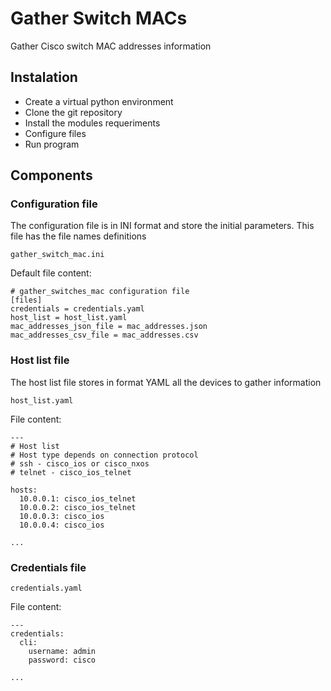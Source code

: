 # Gather Switch MACs
Gather Cisco switch MAC addresses information

## Instalation
- Create a virtual python environment
- Clone the git repository
- Install the modules requeriments
- Configure files
- Run program

## Components

### Configuration file
The configuration file is in INI format and store the initial parameters.
This file has the file names definitions

`gather_switch_mac.ini`

Default file content:
```
# gather_switches_mac configuration file
[files]
credentials = credentials.yaml
host_list = host_list.yaml
mac_addresses_json_file = mac_addresses.json
mac_addresses_csv_file = mac_addresses.csv
```

### Host list file
The host list file stores in format YAML all the devices to gather information

`host_list.yaml`

File content:
```
---
# Host list
# Host type depends on connection protocol
# ssh - cisco_ios or cisco_nxos
# telnet - cisco_ios_telnet

hosts:
  10.0.0.1: cisco_ios_telnet
  10.0.0.2: cisco_ios_telnet
  10.0.0.3: cisco_ios
  10.0.0.4: cisco_ios
  
...
```

### Credentials file

`credentials.yaml`

File content:
```
---
credentials:
  cli:
    username: admin
    password: cisco

...
```